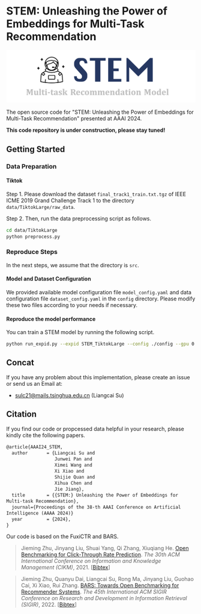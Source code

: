 # STEM: Unleashing the Power of Embeddings for Multi-Task Recommendation
![logo](assets/image.png)

The open source code for "STEM: Unleashing the Power of Embeddings for Multi-Task Recommendation" presented at AAAI 2024.

**This code repository is under construction, please stay tuned!**

## Getting Started
### Data Preparation
#### Tiktok 
Step 1. Please download the dataset ```final_track1_train.txt.tgz``` of IEEE ICME 2019 Grand Challenge Track 1 to the directory ```data/TiktokLarge/raw_data```.

Step 2. Then, run the data preprocessing script as follows.
```bash
cd data/TiktokLarge
python preprocess.py
```

### Reproduce Steps
In the next steps, we assume that the directory is ```src```.

#### Model and Dataset Configuration
We provided available model configuration file ```model_config.yaml``` and data configuration file ```dataset_config.yaml``` in the ```config``` directory. Please modify these two files according to your needs if necessary.

#### Reproduce the model performance
You can train a STEM model by running the following script.
```bash
python run_expid.py --expid STEM_TiktokLarge --config ./config --gpu 0 
```

## Concat 
If you have any problem about this implementation, please create an issue or send us an Email at: 
- sulc21@mails.tsinghua.edu.cn (Liangcai Su)

## Citation

If you find our code or propcessed data helpful in your research, please kindly cite the following papers.
```
@article{AAAI24_STEM,
  author       = {Liangcai Su and
                  Junwei Pan and
                  Ximei Wang and
                  Xi Xiao and
                  Shijie Quan and
                  Xihua Chen and
                  Jie Jiang},
  title        = {{STEM:} Unleashing the Power of Embeddings for Multi-task Recommendation},
  journal={Proceedings of the 38-th AAAI Conference on Artificial Intelligence (AAAA 2024)}
  year         = {2024},
}
```


Our code is based on the FuxiCTR and BARS. 

> Jieming Zhu, Jinyang Liu, Shuai Yang, Qi Zhang, Xiuqiang He. [Open Benchmarking for Click-Through Rate Prediction](https://arxiv.org/abs/2009.05794). *The 30th ACM International Conference on Information and Knowledge Management (CIKM)*, 2021. [[Bibtex](https://dblp.org/rec/conf/cikm/ZhuLYZH21.html?view=bibtex)]

> Jieming Zhu, Quanyu Dai, Liangcai Su, Rong Ma, Jinyang Liu, Guohao Cai, Xi Xiao, Rui Zhang. [BARS: Towards Open Benchmarking for Recommender Systems](https://arxiv.org/abs/2205.09626). *The 45th International ACM SIGIR Conference on Research and Development in Information Retrieval (SIGIR)*, 2022. [[Bibtex](https://dblp.org/rec/conf/sigir/ZhuDSMLCXZ22.html?view=bibtex)]
